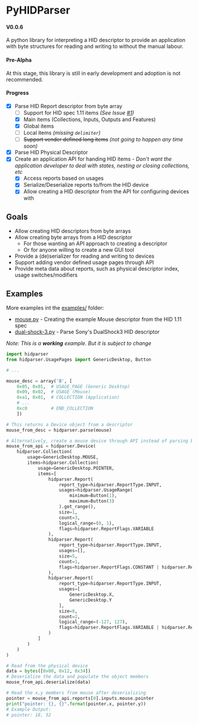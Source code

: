 # PyHIDParser
#### V0.0.6

A python library for interpreting a HID descriptor to provide
an application with byte structures for reading and writing to without the manual labour.

#### Pre-Alpha

At this stage, this library is still in early development and adoption is not recommended.

#### Progress

  - [x] Parse HID Report descriptor from byte array
    - [ ] Support for HID spec 1.11 items *(See Issue [#1](https://github.com/NZSmartie/PyHIDParser/issues/1))*
    - [x] Main items (Collections, Inputs, Outputs and Features)
    - [x] Global items
    - [ ] Local items *(missing `delimiter`)*
    - [ ] ~~Support vender defined long items~~ *(not going to happen any time soon)*
  - [x] Parse HID Physical Descriptor
  - [x] Create an application API for handing HID items - *Don't want the application developer to deal with states, nesting or closing collections, etc*
    - [x] Access reports based on usages
    - [x] Serialize/Deserialize reports to/from the HID device
    - [x] Allow creating a HID descriptor from the API for configuring devices with

## Goals

  - Allow creating HID descriptors from byte arrays
  - Allow creating byte arrays from a HID descriptor
    - For those wanting an API approach to creating a descriptor
    - Or for anyone willing to create a new GUI tool
  - Provide a (de)serializer for reading and writing to devices
  - Support adding vendor defined usage pages through API
  - Provide meta data about reports, such as physical descriptor index, usage switches/modifiers

## Examples

More examples int the [examples/](examples/) folder:
 - [mouse.py](examples/mouse.py) - Creating the example Mouse descriptor from the HID 1.11 spec
 - [dual-shock-3.py](examples/dual-shock-3.py)  - Parse Sony's DualShock3 HID descriptor

*Note: This is a ***working*** example. But it is subject to change*
```python
import hidparser
from hidparser.UsagePages import GenericDesktop, Button

# ...

mouse_desc = array('B', [
    0x05, 0x01,  # USAGE_PAGE (Generic Desktop)
    0x09, 0x02,  # USAGE (Mouse)
    0xa1, 0x01,  # COLLECTION (Application)
    # ...
    0xc0         # END_COLLECTION
    ])

# This returns a Device object from a descriptor
mouse_from_desc = hidparser.parse(mouse)

# Alternatively, create a mouse device through API instead of parsing bytes
mouse_from_api = hidparser.Device(
    hidparser.Collection(
        usage=GenericDesktop.MOUSE,
        items=hidparser.Collection(
            usage=GenericDesktop.POINTER,
            items=[
                hidparser.Report(
                    report_type=hidparser.ReportType.INPUT,
                    usages=hidparser.UsageRange(
                        minimum=Button(1),
                        maximum=Button(3)
                    ).get_range(),
                    size=1,
                    count=3,
                    logical_range=(0, 1),
                    flags=hidparser.ReportFlags.VARIABLE
                ),
                hidparser.Report(
                    report_type=hidparser.ReportType.INPUT,
                    usages=[],
                    size=5,
                    count=1,
                    flags=hidparser.ReportFlags.CONSTANT | hidparser.ReportFlags.VARIABLE
                ),
                hidparser.Report(
                    report_type=hidparser.ReportType.INPUT,
                    usages=[
                        GenericDesktop.X,
                        GenericDesktop.Y
                    ],
                    size=8,
                    count=2,
                    logical_range=(-127, 127),
                    flags=hidparser.ReportFlags.VARIABLE | hidparser.ReportFlags.RELATIVE
                )
            ]
        )
    )
)

# Read from the physical device
data = bytes([0x00, 0x12, 0x34])
# Deserialize the data and populate the object members
mouse_from_api.deserialize(data)

# Read the x,y members from mouse after deserializing
pointer = mouse_from_api.reports[0].inputs.mouse.pointer
print("pointer: {}, {}".format(pointer.x, pointer.y))
# Example Output:
# pointer: 18, 52

```
